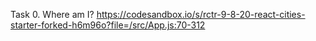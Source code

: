 Task 0. Where am I?
https://codesandbox.io/s/rctr-9-8-20-react-cities-starter-forked-h6m96o?file=/src/App.js:70-312
